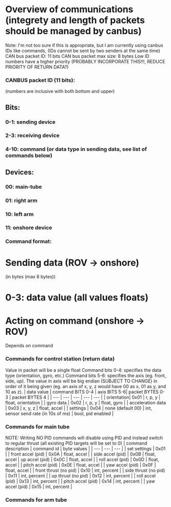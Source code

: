 # Overview of communications (integrety and length of packets should be managed by canbus)
Note: I'm not too sure if this is appropriate, but I am currently using canbus IDs like commands, (IDs cannot be sent by two senders at the same time)
CAN bus packet ID: 11 bits
CAN bus packet max size: 8 bytes
Low ID numbers have a higher priority (PROBABLY INCORPORATE THIS!!!, REDUCE PRIORITY OF RETURN DATA?)
### CANBUS packet ID (11 bits):
(numbers are inclusive with both bottom and upper)

## Bits:
### 0-1: sending device
### 2-3: receiving device
### 4-10: command (or data type in sending data, see list of commands below)

## Devices:
### 00: main-tube
### 01: right arm
### 10: left arm
### 11: onshore device


### Command format:
# Sending data (ROV -> onshore)
(in bytes (max 8 bytes))
# 0-3: data value (all values floats)

# Acting on command (onshore -> ROV)
Depends on command

### Commands for control station (return data)
Value in packet will be a single float
Command bits 0-4: specifies the data type (orientation, gyro, etc.)
Command bits 5-6: specifies the axis (eg. front, side, up). The value in axis will be big endian (SUBJECT TO CHANGE) in order of it being given (eg. an axis of x, y, z would have 00 as x, 01 as y, and 10 as z).
| data value |  command BITS 0-4 | axis BITS 5-6| packet BYTES 0-3 | packet BYTES 4 |
| --- | --- | --- | --- | --- |
| orientation| 0x01 | r, p, y | float, orientation |
| gyro data | 0x02 | r, p, y | float, gyro |
| acceleration data | 0x03 | x, y, z | float, accel |
| settings | 0x04 | none (default 00) | int, sensor send rate (in 10s of ms) | bool, pid enabled |


### Commands for main tube
NOTE: Writing NO PID commands will disable using PID and instead switch to regular thrust (all existing PID targets will be set to 0)
| command description | command id | byte values |
| --- | --- | --- |
| set settings | 0x01 |
| front accel (pid) | 0x0A | float, accel |
| side accel (pid) | 0x0B | float, accel
| up accel (pid) | 0x0C | float, accel |
| roll accel (pid) | 0x0D | float, accel |
| pitch accel (pid) | 0x0E | float, accel |
| yaw accel (pid) | 0x0F | float, accel |
| front thrust (no pid) | 0x10 | int, percent |
| side thrust (no pid) | 0x11 | int, percent |
| up thrust (no pid) | 0x12 | int, percent |
| roll accel (pid) | 0x13 | int, percent |
| pitch accel (pid) | 0x14 | int, percent |
| yaw accel (pid) | 0x15 | int, percent |

### Commands for arm tube
